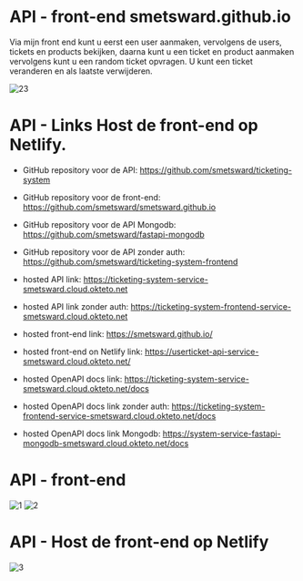# API - front-end smetsward.github.io

Via mijn front end kunt u eerst een user aanmaken, vervolgens de users, tickets en products bekijken, daarna kunt u een ticket en product 
aanmaken vervolgens kunt u een random ticket opvragen. U kunt een ticket veranderen en als laatste verwijderen.

![23](https://user-images.githubusercontent.com/69649743/202899672-0ba799bf-826c-4d3e-83f4-a33aa1db53e4.JPG)

# API - Links Host de front-end op Netlify. 

- GitHub repository voor de API: https://github.com/smetsward/ticketing-system
- GitHub repository voor de front-end: https://github.com/smetsward/smetsward.github.io
- GitHub repository voor de API Mongodb: https://github.com/smetsward/fastapi-mongodb
- GitHub repository voor de API zonder auth: https://github.com/smetsward/ticketing-system-frontend

- hosted API link: https://ticketing-system-service-smetsward.cloud.okteto.net
- hosted API link zonder auth: https://ticketing-system-frontend-service-smetsward.cloud.okteto.net
- hosted front-end link: https://smetsward.github.io/
- hosted front-end on Netlify link: https://userticket-api-service-smetsward.cloud.okteto.net/

- hosted OpenAPI docs link: https://ticketing-system-service-smetsward.cloud.okteto.net/docs
- hosted OpenAPI docs link zonder auth: https://ticketing-system-frontend-service-smetsward.cloud.okteto.net/docs
- hosted OpenAPI docs link Mongodb: https://system-service-fastapi-mongodb-smetsward.cloud.okteto.net/docs

# API - front-end

![1](https://user-images.githubusercontent.com/69649743/211143724-42c930d1-35e5-4979-a092-e8adc3e05e24.JPG)
![2](https://user-images.githubusercontent.com/69649743/211143726-c104e455-398f-4f09-ba52-9c81912b7bab.JPG)

# API - Host de front-end op Netlify 

![3](https://user-images.githubusercontent.com/69649743/211144115-59da02bc-b9d8-407c-acde-bced0326112a.PNG)



